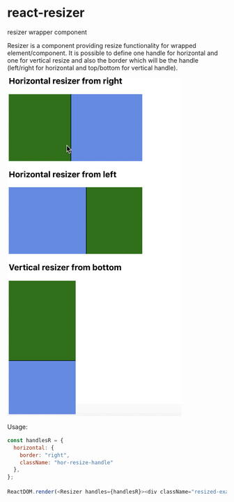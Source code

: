# react-resizer
resizer wrapper component

Resizer is a component providing resize functionality for wrapped element/component.
It is possible to define one handle for horizontal and one for vertical resize and also the border which will be the handle (left/right for horizontal and top/bottom for vertical handle).

![Demo CountPages alpha](https://github.com/tomBandzak/react-resizer/blob/master/resizers_sm.gif)

Usage:
```javascript
const handlesR = {
  horizontal: {
    border: "right",
    className: "hor-resize-handle"
  },
};

ReactDOM.render(<Resizer handles={handlesR}><div className="resized-example-r" style={{}} /></Resizer>, document.getElementById('resizer-right'));
```
